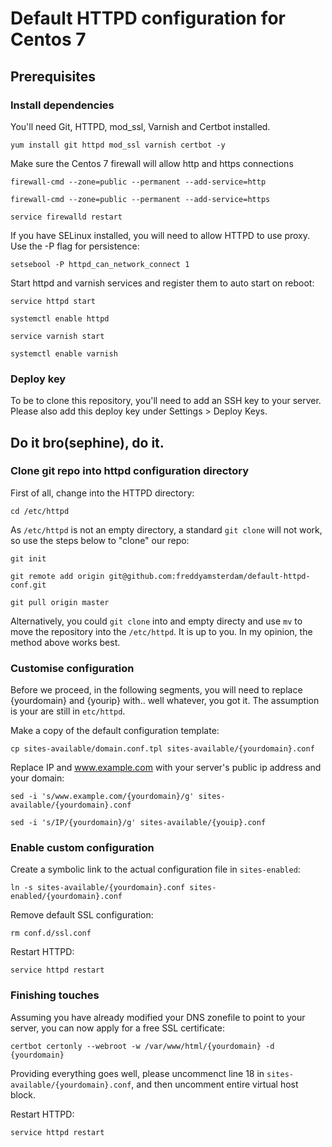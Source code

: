 # Default HTTPD configuration for Centos 7

## Prerequisites

### Install dependencies

You'll need Git, HTTPD, mod_ssl, Varnish and Certbot installed.

`yum install git httpd mod_ssl varnish certbot -y`

Make sure the Centos 7 firewall will allow http and https connections

`firewall-cmd --zone=public --permanent --add-service=http`

`firewall-cmd --zone=public --permanent --add-service=https`

`service firewalld restart`

If you have SELinux installed, you will need to allow HTTPD to use proxy. Use the -P flag for persistence:

`setsebool -P httpd_can_network_connect 1`

Start httpd and varnish services and register them to auto start on reboot:

`service httpd start`

`systemctl enable httpd`

`service varnish start`

`systemctl enable varnish`

### Deploy key

To be to clone this repository, you'll need to add an SSH key to your server. Please also add this deploy key under Settings > Deploy Keys.

## Do it bro(sephine), do it.

### Clone git repo into httpd configuration directory

First of all, change into the HTTPD directory:

`cd /etc/httpd`

As `/etc/httpd` is not an empty directory, a standard `git clone` will not work, so use the steps below to "clone" our repo:

`git init`

`git remote add origin git@github.com:freddyamsterdam/default-httpd-conf.git`

`git pull origin master`

Alternatively, you could `git clone` into and empty directy and use `mv` to move the repository into the `/etc/httpd`. It is up to you. In my opinion, the method above works best.

### Customise configuration

Before we proceed, in the following segments, you will need to replace {yourdomain} and {yourip} with.. well whatever, you got it. The assumption is your are still in `etc/httpd`.

Make a copy of the default configuration template:

`cp sites-available/domain.conf.tpl sites-available/{yourdomain}.conf`

Replace IP and www.example.com with your server's public ip address and your domain:

`sed -i 's/www.example.com/{yourdomain}/g' sites-available/{yourdomain}.conf`

`sed -i 's/IP/{yourdomain}/g' sites-available/{youip}.conf`

### Enable custom configuration

Create a symbolic link to the actual configuration file in `sites-enabled`:

`ln -s sites-available/{yourdomain}.conf sites-enabled/{yourdomain}.conf`

Remove default SSL configuration:

`rm conf.d/ssl.conf`

Restart HTTPD:

`service httpd restart`


### Finishing touches

Assuming you have already modified your DNS zonefile to point to your server, you can now apply for a free SSL certificate:

`certbot certonly --webroot -w /var/www/html/{yourdomain} -d {yourdomain}`

Providing everything goes well, please uncommenct line 18 in `sites-available/{yourdomain}.conf`, and then uncomment entire virtual host block.

Restart HTTPD:

`service httpd restart`
